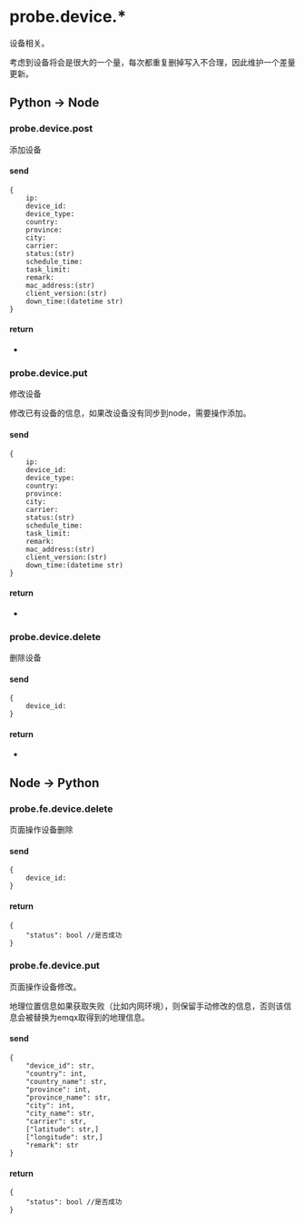 probe.device.*
==============

设备相关。

考虑到设备将会是很大的一个量，每次都重复删掉写入不合理，因此维护一个差量更新。

## Python -> Node

### probe.device.post

添加设备

#### send

```
{
    ip:
    device_id:
    device_type:
    country:
    province:
    city:
    carrier:
    status:(str)
    schedule_time:
    task_limit:
    remark:
    mac_address:(str)
    client_version:(str)
    down_time:(datetime str)
}
```

#### return

-

### probe.device.put

修改设备

修改已有设备的信息，如果改设备没有同步到node，需要操作添加。

#### send

```
{
    ip:
    device_id:
    device_type:
    country:
    province:
    city:
    carrier:
    status:(str)
    schedule_time:
    task_limit:
    remark:
    mac_address:(str)
    client_version:(str)
    down_time:(datetime str)
}
```

#### return

-

### probe.device.delete

删除设备

#### send

```
{
    device_id:
}
```

#### return

-


## Node -> Python

### probe.fe.device.delete

页面操作设备删除

#### send

```
{
    device_id:
}
```

#### return

```
{
    "status": bool //是否成功
}
```

### probe.fe.device.put

页面操作设备修改。

地理位置信息如果获取失败（比如内网环境），则保留手动修改的信息，否则该信息会被替换为emqx取得到的地理信息。

#### send

```
{
    "device_id": str,
    "country": int,
    "country_name": str,
    "province": int,
    "province_name": str,
    "city": int,
    "city_name": str,
    "carrier": str,
    ["latitude": str,]
    ["longitude": str,]
    "remark": str
}
```

#### return

```
{
    "status": bool //是否成功
}
```
